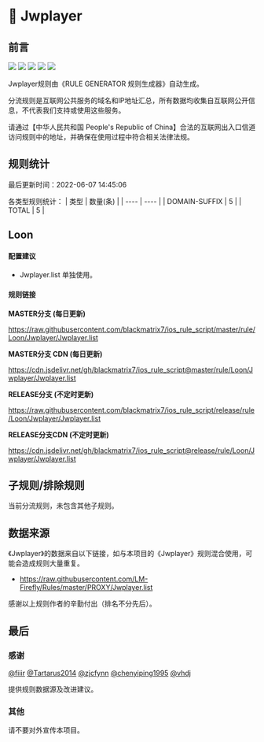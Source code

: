 # 🧸 Jwplayer

## 前言

![](https://shields.io/badge/-移除重复规则-ff69b4) ![](https://shields.io/badge/-DOMAIN与DOMAIN--SUFFIX合并-green) ![](https://shields.io/badge/-DOMAIN--SUFFIX间合并-critical) ![](https://shields.io/badge/-DOMAIN--SUFFIX与DOMAIN--KEYWORD合并-blue) ![](https://shields.io/badge/-IP--CIDR(6)合并-blueviolet) 

Jwplayer规则由《RULE GENERATOR 规则生成器》自动生成。

分流规则是互联网公共服务的域名和IP地址汇总，所有数据均收集自互联网公开信息，不代表我们支持或使用这些服务。

请通过【中华人民共和国 People's Republic of China】合法的互联网出入口信道访问规则中的地址，并确保在使用过程中符合相关法律法规。

## 规则统计

最后更新时间：2022-06-07 14:45:06

各类型规则统计：
| 类型 | 数量(条)  | 
| ---- | ----  |
| DOMAIN-SUFFIX | 5  | 
| TOTAL | 5  | 


## Loon 

#### 配置建议
- Jwplayer.list 单独使用。

#### 规则链接
**MASTER分支 (每日更新)**

https://raw.githubusercontent.com/blackmatrix7/ios_rule_script/master/rule/Loon/Jwplayer/Jwplayer.list

**MASTER分支 CDN (每日更新)**

https://cdn.jsdelivr.net/gh/blackmatrix7/ios_rule_script@master/rule/Loon/Jwplayer/Jwplayer.list

**RELEASE分支 (不定时更新)**

https://raw.githubusercontent.com/blackmatrix7/ios_rule_script/release/rule/Loon/Jwplayer/Jwplayer.list

**RELEASE分支CDN (不定时更新)**

https://cdn.jsdelivr.net/gh/blackmatrix7/ios_rule_script@release/rule/Loon/Jwplayer/Jwplayer.list

## 子规则/排除规则


当前分流规则，未包含其他子规则。

## 数据来源

《Jwplayer》的数据来自以下链接，如与本项目的《Jwplayer》规则混合使用，可能会造成规则大量重复。

- https://raw.githubusercontent.com/LM-Firefly/Rules/master/PROXY/Jwplayer.list


感谢以上规则作者的辛勤付出（排名不分先后）。

## 最后

### 感谢

[@fiiir](https://github.com/fiiir) [@Tartarus2014](https://github.com/Tartarus2014) [@zjcfynn](https://github.com/zjcfynn) [@chenyiping1995](https://github.com/chenyiping1995) [@vhdj](https://github.com/vhdj)

提供规则数据源及改进建议。

### 其他

请不要对外宣传本项目。
